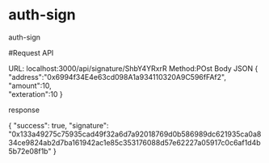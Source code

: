 # auth-sign
auth-sign

#Request API

URL: localhost:3000/api/signature/ShbY4YRxrR
Method:POst
Body JSON
{
    "address":"0x6994f34E4e63cd098A1a934110320A9C596fFAf2",
    "amount":10,    
    "exteration":10
}

response

{
  "success": true,
  "signature": "0x133a49275c75935cad49f32a6d7a92018769d0b586989dc621935ca0a834ce9824ab2d7ba161942ac1e85c353176088d57e62227a05917c0c6af1d4b5b72e08f1b"
}
